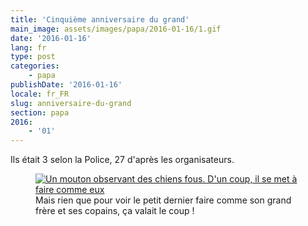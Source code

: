 ```yaml
---
title: 'Cinquième anniversaire du grand'
main_image: assets/images/papa/2016-01-16/1.gif
date: '2016-01-16'
lang: fr
type: post
categories:
    - papa
publishDate: '2016-01-16'
locale: fr_FR
slug: anniversaire-du-grand
section: papa
2016:
    - '01'
---
```


Ils était 3 selon la Police, 27 d'après les organisateurs.

<!--more-->

<figure>
  <a data-featherlight="image" href="/assets/images/papa/2016-01-16/1.gif" title="Voir en taille réelle">
      <img src="/assets/images/papa/2016-01-16/1.gif" alt="Un mouton observant des chiens fous. D'un coup, il se met à faire comme eux"/>
  </a>
  <figcaption>Mais rien que pour voir le petit dernier faire comme son grand frère et ses copains, ça valait le coup !</figcaption>
</figure>
